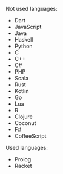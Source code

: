 Not used languages:
 * Dart
 * JavaScript
 * Java
 * Haskell
 * Python
 * C
 * C++
 * C#
 * PHP
 * Scala
 * Rust
 * Kotlin
 * Go
 * Lua
 * R
 * Clojure
 * Coconut
 * F#
 * CoffeeScript

Used languages:
 * Prolog
 * Racket
